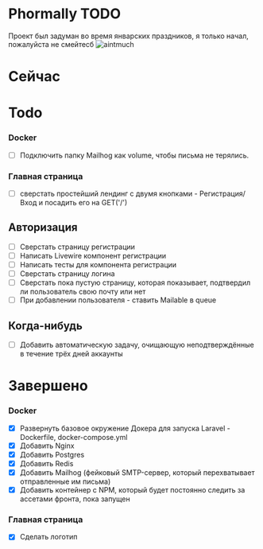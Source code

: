 # Phormally TODO

Проект был задуман во время январских праздников, я только начал, пожалуйста не смейтесб
![aintmuch](https://stately-cupcake-b0602a.netlify.app/aintmuch.jpg)

# Сейчас

# Todo

### Docker

-   [ ] Подключить папку Mailhog как volume, чтобы письма не терялись.

### Главная страница

-   [ ] сверстать простейший лендинг с двумя кнопками - Регистрация/Вход и посадить его на GET('/')

## Авторизация

-   [ ] Сверстать страницу регистрации
-   [ ] Написать Livewire компонент регистрации
-   [ ] Написать тесты для компонента регистрации
-   [ ] Сверстать страницу логина
-   [ ] Сверстать пока пустую страницу, которая показывает, подтвердил ли пользователь свою почту или нет
-   [ ] При добавлении пользователя - ставить Mailable в queue

## Когда-нибудь

-   [ ] Добавить автоматическую задачу, очищающую неподтверждённые в течение трёх дней аккаунты

# Завершено

### Docker

-   [x] Развернуть базовое окружение Докера для запуска Laravel - Dockerfile, docker-compose.yml
-   [x] Добавить Nginx
-   [x] Добавить Postgres
-   [x] Добавить Redis
-   [x] Добавить Mailhog (фейковый SMTP-сервер, который перехватывает отправленные им письма)
-   [x] Добавить контейнер с NPM, который будет постоянно следить за ассетами фронта, пока запущен

### Главная страница

-   [x] Сделать логотип
